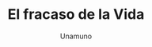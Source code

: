 ---
title: El fracaso de la Vida
author: Unamuno
link: http://albalearning.com/audiolibros/unamuno/fracaso.html
mp3: https://archive.org/download/almuvp8/albalearning-fracaso_unamuno.mp3
duration: 02:00
pubDate: 2015-01-21 16:58:17
---